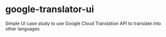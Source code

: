 # google-translator-ui
Simple UI case study to use Google Cloud Translation API to translate into other languages
